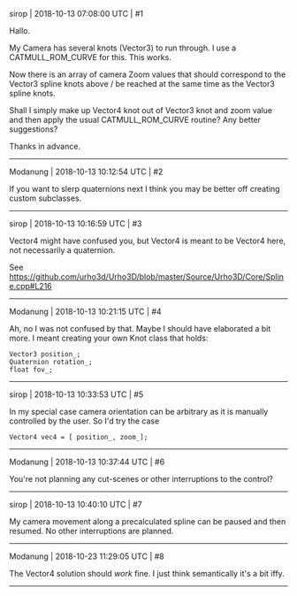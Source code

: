 sirop | 2018-10-13 07:08:00 UTC | #1

Hallo.

My Camera has several knots (Vector3) to run through. I use a CATMULL_ROM_CURVE
for this. This works.

Now there is an array of camera Zoom values that should correspond to the Vector3 spline knots above / be reached at the same time as the Vector3 spline knots.

Shall I simply make up Vector4 knot out of Vector3 knot and zoom value and then apply the usual CATMULL_ROM_CURVE  routine? Any better suggestions?

Thanks in advance.

-------------------------

Modanung | 2018-10-13 10:12:54 UTC | #2

If you want to slerp quaternions next I think you may be better off creating custom subclasses.

-------------------------

sirop | 2018-10-13 10:16:59 UTC | #3

Vector4 might have confused you, but Vector4 is meant to be Vector4 here, not necessarily a quaternion.

See https://github.com/urho3d/Urho3D/blob/master/Source/Urho3D/Core/Spline.cpp#L216

-------------------------

Modanung | 2018-10-13 10:21:15 UTC | #4

Ah, no I was not confused by that. Maybe I should have elaborated a bit more.
I meant creating your own Knot class that holds:
```
Vector3 position_;
Quaternion rotation_;
float fov_;
```

-------------------------

sirop | 2018-10-13 10:33:53 UTC | #5

In my special case camera orientation can be arbitrary as it is manually controlled by the user.
So I'd try the case

    Vector4 vec4 = [ position_, zoom_];

-------------------------

Modanung | 2018-10-13 10:37:44 UTC | #6

You're not planning any cut-scenes or other interruptions to the control?

-------------------------

sirop | 2018-10-13 10:40:10 UTC | #7

My camera movement along a precalculated spline can be paused and then resumed.
No other interruptions are planned.

-------------------------

Modanung | 2018-10-23 11:29:05 UTC | #8

The Vector4 solution should _work_ fine. I just think semantically it's a bit iffy.

-------------------------

